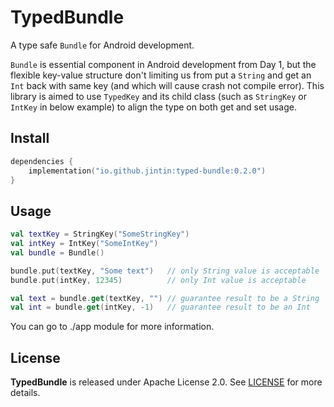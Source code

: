 # TypedBundle
A type safe `Bundle` for Android development.

`Bundle` is essential component in Android development from Day 1, but the flexible key-value structure don't limiting us from put a `String` and get an `Int` back with same key (and which will cause crash not compile error). This library is aimed to use `TypedKey` and its child class (such as `StringKey` or `IntKey` in below example) to align the type on both get and set usage.

## Install

```kotlin
dependencies {
    implementation("io.github.jintin:typed-bundle:0.2.0")
}
```

## Usage

```kotlin
val textKey = StringKey("SomeStringKey")
val intKey = IntKey("SomeIntKey")
val bundle = Bundle()

bundle.put(textKey, "Some text")   // only String value is acceptable
bundle.put(intKey, 12345)          // only Int value is acceptable

val text = bundle.get(textKey, "") // guarantee result to be a String  
val int = bundle.get(intKey, -1)   // guarantee result to be an Int
```

You can go to ./app module for more information.

## License

**TypedBundle** is released under Apache License 2.0.
See [LICENSE](https://github.com/Jintin/TypedBundle/blob/master/LICENSE) for more details.

